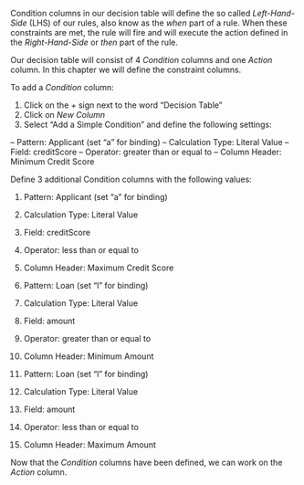 Condition columns in our decision table will define the so called *Left-Hand-Side* (LHS) of our rules, also know as the *when* part of a rule. When these constraints are met, the rule will fire and will execute the action defined in the *Right-Hand-Side* or *then* part of the rule.

Our decision table will consist of 4 *Condition* columns and one *Action* column. In this chapter we will define the constraint columns.

To add a *Condition* column:

1. Click on the *+* sign next to the word “Decision Table”
2. Click on *New Column*
3. Select “Add a Simple Condition” and define the following settings:

– Pattern: Applicant (set “a” for binding)
– Calculation Type: Literal Value
– Field: creditScore
– Operator: greater than or equal to
– Column Header: Minimum Credit Score

Define 3 additional Condition columns with the following values:

1. Pattern: Applicant (set “a” for binding)
2. Calculation Type: Literal Value
3. Field: creditScore
4. Operator: less than or equal to
5. Column Header: Maximum Credit Score


1. Pattern: Loan (set “l” for binding)
2. Calculation Type: Literal Value
3. Field: amount
4. Operator: greater than or equal to
5. Column Header: Minimum Amount


1. Pattern: Loan (set “l” for binding)
2. Calculation Type: Literal Value
3. Field: amount
4. Operator: less than or equal to
5. Column Header: Maximum Amount

Now that the *Condition* columns have been defined, we can work on the *Action* column.
